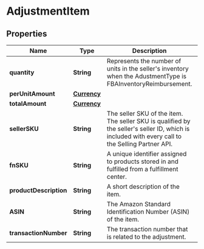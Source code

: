 # AdjustmentItem

## Properties
Name | Type | Description | Notes
------------ | ------------- | ------------- | -------------
**quantity** | **String** | Represents the number of units in the seller&#x27;s inventory when the AdustmentType is FBAInventoryReimbursement. |  [optional]
**perUnitAmount** | [**Currency**](Currency.md) |  |  [optional]
**totalAmount** | [**Currency**](Currency.md) |  |  [optional]
**sellerSKU** | **String** | The seller SKU of the item. The seller SKU is qualified by the seller&#x27;s seller ID, which is included with every call to the Selling Partner API. |  [optional]
**fnSKU** | **String** | A unique identifier assigned to products stored in and fulfilled from a fulfillment center. |  [optional]
**productDescription** | **String** | A short description of the item. |  [optional]
**ASIN** | **String** | The Amazon Standard Identification Number (ASIN) of the item. |  [optional]
**transactionNumber** | **String** | The transaction number that is related to the adjustment. |  [optional]
